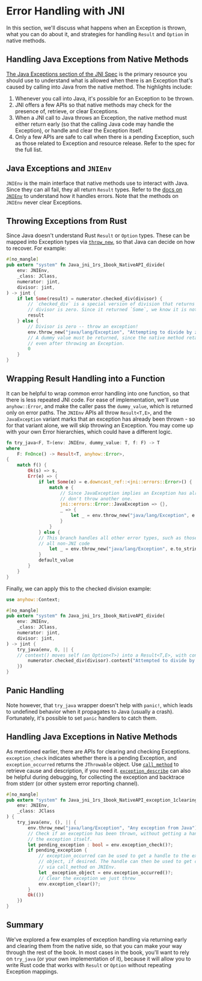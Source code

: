 # Error Handling with JNI

In this section, we'll discuss what happens when an Exception is thrown, what
you can do about it, and strategies for handling `Result` and `Option` in native
methods.

## Handling Java Exceptions from Native Methods

[The Java Exceptions section of the JNI
Spec](https://docs.oracle.com/en/java/javase/11/docs/specs/jni/design.html#java-exceptions)
is the primary resource you should use to understand what is allowed when there
is an Exception that's caused by calling into Java from the native method. The
highlights include:

1. Whenever you call into Java, it's possible for an Exception to be thrown.
2. JNI offers a few APIs so that native methods may check for the presence of,
   retrieve, or clear Exceptions.
2. When a JNI call to Java throws an Exception, the native method must either
   return early (so that the calling Java code may handle the Exception), or
   handle and clear the Exception itself.
3. Only a few APIs are safe to call when there is a pending Exception, such as
   those related to Exception and resource release. Refer to the spec for the
   full list.
   
## Java Exceptions and `JNIEnv`
`JNIEnv` is the main interface that native methods use to interact with Java.
Since they can all fail, they all return `Result` types. Refer to the [docs on
`JNIEnv`](https://docs.rs/jni/0.18.0/jni/struct.JNIEnv.html) to understand how
it handles errors. Note that the methods on `JNIEnv` never clear Exceptions.

## Throwing Exceptions from Rust

Since Java doesn't understand Rust `Result` or `Option` types. These can be
mapped into Exception types via
[`throw_new`](https://docs.rs/jni/0.18.0/jni/struct.JNIEnv.html#method.throw_new),
so that Java can decide on how to recover. For example:

```rust
#[no_mangle]
pub extern "system" fn Java_jni_1rs_1book_NativeAPI_divide(
    env: JNIEnv,
    _class: JClass,
    numerator: jint,
    divisor: jint,
) -> jint {
    if let Some(result) = numerator.checked_div(divisor) {
        // `checked_div` is a special version of division that returns `None` if the
        // divisor is zero. Since it returned `Some`, we know it is not.
        result
    } else {
        // Divisor is zero -- throw an exception!
        env.throw_new("java/lang/Exception", "Attempting to divide by zero.");
        // A dummy value must be returned, since the native method retains control
        // even after throwing an Exception.
        0
    }
}
```
    
## Wrapping Result Handling into a Function

It can be helpful to wrap common error handling into one function, so that there
is less repeated JNI code. For ease of implementation, we'll use
`anyhow::Error`, and make the caller pass the `dummy_value`, which is returned
only on error paths. The `JNIEnv` APIs all throw `Result<T,E>`, and the
`JavaException` variant marks that an exception has already been thrown - so for
that variant alone, we will skip throwing an Exception. You may come up with
your own Error hierarchies, which could have a different logic.

```rust
fn try_java<F, T>(env: JNIEnv, dummy_value: T, f: F) -> T
where
    F: FnOnce() -> Result<T, anyhow::Error>,
{
    match f() {
        Ok(s) => s,
        Err(e) => {
            if let Some(e) = e.downcast_ref::<jni::errors::Error>() {
                match e {
                    // Since JavaException implies an Exception has already been thrown, 
                    // don't throw another one.
                    jni::errors::Error::JavaException => {},
                    _ => {
                        let _ = env.throw_new("java/lang/Exception", e.to_string());
                    }
                }
            } else {
            // This branch handles all other error types, such as those returned by
            // all non-JNI code
                let _ = env.throw_new("java/lang/Exception", e.to_string());
            }
            default_value
        }
    }
}
```

Finally, we can apply this to the checked division example:

```rust
use anyhow::Context;

#[no_mangle]
pub extern "system" fn Java_jni_1rs_1book_NativeAPI_divide(
    env: JNIEnv,
    _class: JClass,
    numerator: jint,
    divisor: jint,
) -> jint {
    try_java(env, 0, || {
    // context() moves self (an Option<T>) into a Result<T,E>, with context.
        numerator.checked_div(divisor).context("Attempted to divide by zero.")
    })
}
```

## Panic Handling

Note however, that `try_java` wrapper doesn't help with `panic!`, which leads to
undefined behavior when it propagates to Java (usually a crash). Fortunately,
it's possible to set `panic` handlers to catch them.

## Handling Java Exceptions in Native Methods

As mentioned earlier, there are APIs for clearing and checking Exceptions.
`exception_check` indicates whether there is a pending Exception, and
`exception_occurred` returns the `JThrowable` object. Use
[`call_method`](https://docs.rs/jni/0.18.0/jni/struct.JNIEnv.html#method.call_method)
to retrieve cause and description, if you need it.
[`exception_describe`](https://docs.rs/jni/0.18.0/jni/struct.JNIEnv.html#method.exception_describe)
can also be helpful during debugging, for collecting the exception and backtrace
from stderr (or other system error reporting channel).

```rust 
#[no_mangle]
pub extern "system" fn Java_jni_1rs_1book_NativeAPI_exception_1clearing(
    env: JNIEnv,
    _class: JClass
) {
    try_java(env, (), || {
        env.throw_new("java/lang/Exception", "Any exception from Java")?;
        // Check if an exception has been thrown, without getting a handle to
        // the exception itself.
        let pending_exception : bool = env.exception_check()?;
        if pending_exception {
            // exception_occurred can be used to get a handle to the exception
            // object, if desired. The handle can then be used to get causes,
            // via call_method on JNIEnv.
            let _exception_object = env.exception_occurred()?;
            // Clear the exception we just threw
            env.exception_clear()?;
        }
        Ok(())
    })
}
```

## Summary

We've explored a few examples of exception handling via returning early and
clearing them from the native side, so that you can make your way through the
rest of the book. In most cases in the book, you'll want to rely on `try_java`
(or your own implementation of it), because it will allow you to write Rust code
that works with `Result` or `Option` without repeating Exception mappings.
